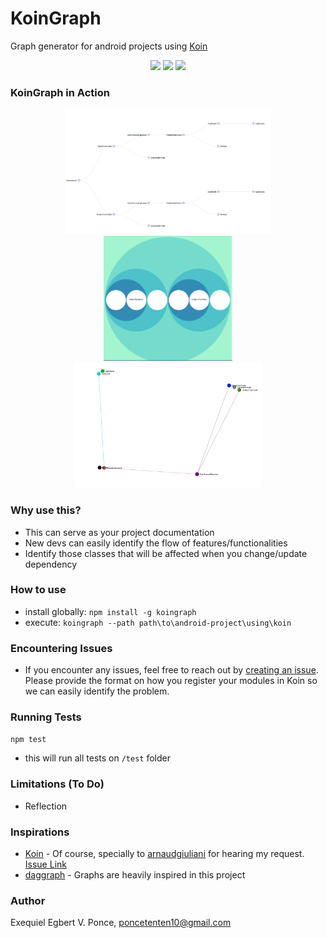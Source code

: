 # KoinGraph
Graph generator for android projects using [Koin](https://github.com/InsertKoinIO/koin)

<p align="center">
  <a href="https://travis-ci.org/tentenponce/KoinGraph"><img src="https://api.travis-ci.org/tentenponce/koingraph.svg?branch=master"></a>
  <a href="https://www.npmjs.com/package/koingraph"><img src="https://img.shields.io/npm/dt/koingraph.svg"></a>
  <a href="https://www.npmjs.com/package/koingraph"><img src="https://img.shields.io/npm/v/koingraph.svg"></a>
</p>

### KoinGraph in Action
<div align="center">
  <img height="200" src="https://raw.githubusercontent.com/tentenponce/KoinGraph/master/img/tree-graph.PNG" />
  <img height="200" src="https://raw.githubusercontent.com/tentenponce/KoinGraph/master/img/bubble-graph.PNG" />
  <img height="200" src="https://raw.githubusercontent.com/tentenponce/KoinGraph/master/img/link-node-graph.PNG" />
</div>

### Why use this?
- This can serve as your project documentation
- New devs can easily identify the flow of features/functionalities
- Identify those classes that will be affected when you change/update dependency

### How to use
- install globally: `npm install -g koingraph`
- execute: `koingraph --path path\to\android-project\using\koin`

### Encountering Issues
- If you encounter any issues, feel free to reach out by [creating an issue](https://github.com/tentenponce/KoinGraph/issues). Please provide the format on how you register your modules in Koin so we can easily identify the problem.
  
### Running Tests
`npm test`
- this will run all tests on `/test` folder

### Limitations (To Do)
- Reflection

### Inspirations
- [Koin](https://github.com/InsertKoinIO/koin) - Of course, specially to [arnaudgiuliani](https://github.com/arnaudgiuliani) for hearing my request. [Issue Link](https://github.com/InsertKoinIO/koin/issues/479)
- [daggraph](https://github.com/dvdciri/daggraph) - Graphs are heavily inspired in this project

### Author
Exequiel Egbert V. Ponce, poncetenten10@gmail.com
